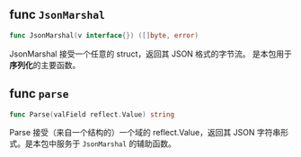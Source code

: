 
## func `JsonMarshal`

```go
func JsonMarshal(v interface{}) ([]byte, error)
```
JsonMarshal 接受一个任意的 struct，返回其 JSON 格式的字节流。
是本包用于**序列化**的主要函数。


## func `parse`

```go
func Parse(valField reflect.Value) string
```

Parse 接受（来自一个结构的）一个域的 reflect.Value，返回其 JSON 字符串形式。是本包中服务于 `JsonMarshal` 的辅助函数。